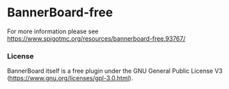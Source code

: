 # BannerBoard-free

For more information please see https://www.spigotmc.org/resources/bannerboard-free.93767/

### License

BannerBoard itself is a free plugin under the GNU General Public License V3 (https://www.gnu.org/licenses/gpl-3.0.html).
